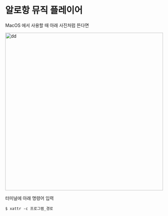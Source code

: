 # 알로항 뮤직 플레이어
MacOS 에서 사용할 때 아래 사진처럼 뜬다면

<img src="https://i.imgur.com/qWd9eDz.png" alt="dd" width="500">

터미널에 아래 명령어 입력
```
$ xattr -c 프로그램_경로
